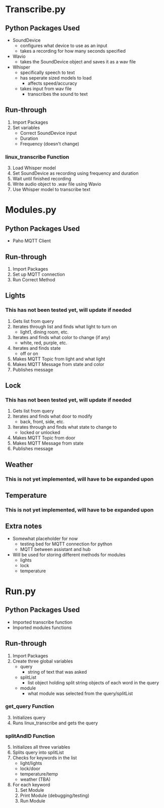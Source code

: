 # Transcribe.py
## Python Packages Used
- SoundDevice
    - configures what device to use as an input
    - takes a recording for how many seconds specified
- Wavio
    - takes the SoundDevice object and saves it as a wav file
- Whisper 
    - specifically speech to text
    - has seperate sized models to load
        - affects speed/accuracy
    - takes input from wav file
        - transcribes the sound to text
## Run-through
1. Import Packages
2. Set variables
    - Correct SoundDevice input
    - Duration
    - Frequency (doesn't change)
### linux_transcribe Function
3. Load Whisper model
4. Set SoundDevice as recording using frequency and duration
5. Wait until finished recording
6. Write audio object to .wav file using Wavio
7. Use Whisper model to transcribe text
# Modules.py 
## Python Packages Used
- Paho MQTT Client
## Run-through
1. Import Packages
2. Set up MQTT connection
3. Run Correct Method
## Lights
### This has not been tested yet, will update if needed
1. Gets list from query
2. Iterates through list and finds what light to turn on
    - light1, dining room, etc.
3. Iterates and finds what color to change (if any)
    - white, red, purple, etc.
4. Iterates and finds state
    - off or on
5. Makes MQTT Topic from light and what light 
6. Makes MQTT Message from state and color
7. Publishes message 
## Lock 
### This has not been tested yet, will update if needed
1. Gets list from query 
2. Iterates and finds what door to modify
    - back, front, side, etc.
3. Iterates through and finds what state to change to
    - locked or unlocked
4. Makes MQTT Topic from door
5. Makes MQTT Message from state
6. Publishes message
## Weather
### This is not yet implemented, will have to be expanded upon 
## Temperature 
### This is not yet implemented, will have to be expanded upon 
## Extra notes
- Somewhat placeholder for now
    - testing bed for MQTT connection for python 
    - MQTT between assistant and hub
- Will be used for storing different methods for modules
    - lights
    - lock
    - temperature

# Run.py 
## Python Packages Used
- Imported transcribe function 
- Imported modules functions
## Run-through
1. Import Packages
2. Create three global variables
    - query
        - string of text that was asked
    - splitList
        - list object holding split string objects of each word in the query
    - module 
        - what module was selected from the query/splitList
### get_query Function
3. Initializes query
4. Runs linux_transcribe and gets the query
### splitAndID Function
5. Initializes all three variables
6. Splits query into splitList
7. Checks for keywords in the list
    - light/lights
    - lock/door
    - temperature/temp 
    - weather (TBA)
8. For each keyword 
    1. Set Module 
    2. Print Module (debugging/testing)
    3. Run Module 

